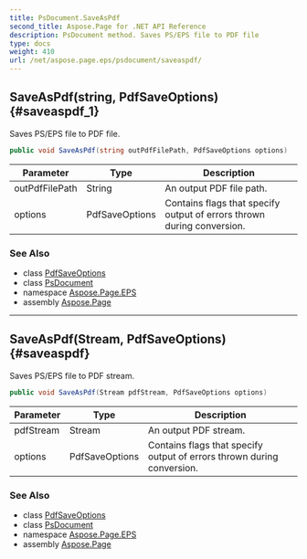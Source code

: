 ```yaml
---
title: PsDocument.SaveAsPdf
second_title: Aspose.Page for .NET API Reference
description: PsDocument method. Saves PS/EPS file to PDF file
type: docs
weight: 410
url: /net/aspose.page.eps/psdocument/saveaspdf/
---
```

## SaveAsPdf(string, PdfSaveOptions) {#saveaspdf_1}

Saves PS/EPS file to PDF file.

```csharp
public void SaveAsPdf(string outPdfFilePath, PdfSaveOptions options)
```

| Parameter | Type | Description |
| --- | --- | --- |
| outPdfFilePath | String | An output PDF file path. |
| options | PdfSaveOptions | Contains flags that specify output of errors thrown during conversion. |

### See Also

* class [PdfSaveOptions](../../../aspose.page.eps.device/pdfsaveoptions/)
* class [PsDocument](../)
* namespace [Aspose.Page.EPS](../../psdocument/)
* assembly [Aspose.Page](../../../)

---

## SaveAsPdf(Stream, PdfSaveOptions) {#saveaspdf}

Saves PS/EPS file to PDF stream.

```csharp
public void SaveAsPdf(Stream pdfStream, PdfSaveOptions options)
```

| Parameter | Type | Description |
| --- | --- | --- |
| pdfStream | Stream | An output PDF stream. |
| options | PdfSaveOptions | Contains flags that specify output of errors thrown during conversion. |

### See Also

* class [PdfSaveOptions](../../../aspose.page.eps.device/pdfsaveoptions/)
* class [PsDocument](../)
* namespace [Aspose.Page.EPS](../../psdocument/)
* assembly [Aspose.Page](../../../)


